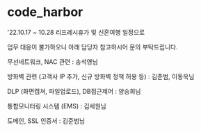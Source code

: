 # code_harbor
'22.10.17 ~ 10.28 리프레시휴가 및 신혼여행 일정으로

업무 대응이 불가하오니 아래 담당자 참고하시어 문의 부탁드립니다.


무선네트워크, NAC 관련 : 송석영님

방화벽 관련 (고객사 IP 추가, 신규 방화벽 정책 허용 등) : 김준범, 이동욱님

DLP (화면캡쳐, 파일업로드),  DB접근제어 : 양승희님

통합모니터링 시스템 (EMS) : 김세원님

도메인, SSL 인증서 : 김준범님

